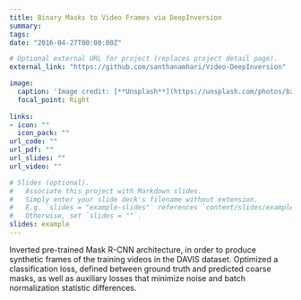 ```yaml
---
title: Binary Masks to Video Frames via DeepInversion
summary: 
tags:
date: "2016-04-27T00:00:00Z"

# Optional external URL for project (replaces project detail page).
external_link: "https://github.com/santhanamhari/Video-DeepInversion"

image:
  caption: 'Image credit: [**Unsplash**](https://unsplash.com/photos/bzdhc5b3Bxs)'
  focal_point: Right
  
links:
- icon: ""
  icon_pack: ""
url_code: ""
url_pdf: ""
url_slides: ""
url_video: ""

# Slides (optional).
#   Associate this project with Markdown slides.
#   Simply enter your slide deck's filename without extension.
#   E.g. `slides = "example-slides"` references `content/slides/example-slides.md`.
#   Otherwise, set `slides = ""`.
slides: example
---
```


Inverted pre-trained Mask R-CNN architecture, in order to produce synthetic frames of the training videos in the DAVIS dataset. Optimized a classification loss, defined between ground truth and predicted coarse masks, as well as auxiliary losses that minimize noise and batch normalization statistic differences.

